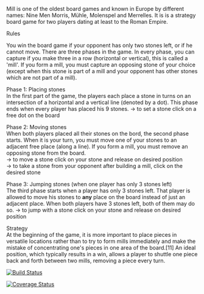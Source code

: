 Mill is one of the oldest board games and known in Europe by different names: Nine Men Morris, Mühle, Molenspel and Merrelles. It is is a strategy board game for two players dating at least to the Roman Empire.
 
Rules

You win the board game if your opponent has only two stones left, or if he cannot move. There are three phases in the game. In every phase, you can capture if you make three in a row (horizontal or vertical), this is called a 'mill'. If you form a mill, you must capture an opposing stone of your choice (except when this stone is part of a mill and your opponent has other stones which are not part of a mill).


Phase 1: Placing stones \
In the first part of the game, the players each place a stone in turns on an intersection of a horizontal and a vertical line (denoted by a dot). This phase ends when every player has placed his 9 stones.
  -> to set a stone click on a free dot on the board

Phase 2: Moving stones \
When both players placed all their stones on the bord, the second phase starts. When it is your turn, you must move one of your stones to an adjacent free place (along a line). If you form a mill, you must remove an opposing stone from the board.\
  -> to move a stone click on your stone and release on desired position\
  -> to take a stone from your opponent after building a mill, click on the desired stone

Phase 3: Jumping stones (when one player has only 3 stones left)\
The third phase starts when a player has only 3 stones left. That player is allowed to move his stones to **any** place on the board instead of just an adjacent place. When both players have 3 stones left, both of them may do so. 
  -> to jump with a stone click on your stone and release on desired position


Strategy\
At the beginning of the game, it is more important to place pieces in versatile locations rather than to try to form mills immediately and make the mistake of concentrating one's pieces in one area of the board.[11] An ideal position, which typically results in a win, allows a player to shuttle one piece back and forth between two mills, removing a piece every turn. 




[![Build Status](https://www.travis-ci.com/ginakokoska/MILL100001.svg?branch=Pattern)](https://www.travis-ci.com/ginakokoska/MILL100001)

[![Coverage Status](https://coveralls.io/repos/github/ginakokoska/MILL100001/badge.svg?branch=Pattern)](https://coveralls.io/github/ginakokoska/MILL100001?branch=Pattern)



